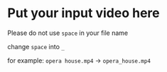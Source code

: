 # Put your input video here

Please do not use `space` in your file name 

change `space` into `_` 

for example: `opera house.mp4` -> `opera_house.mp4`
